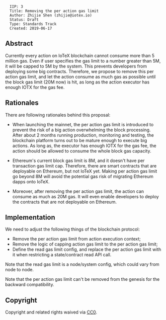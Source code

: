 ```
  IIP: 3
  Title: Removing the per action gas limit
  Author: Zhijie Shen (zhijie@iotex.io)
  Status: Draft
  Type: Standards Track
  Created: 2019-06-17
```

## Abstract

Currently every action on IoTeX blockchain cannot consume more than 5 million gas. Even if user specifies the gas limit
to a number greater than 5M, it will be capped to 5M by the system. This prevents developers from deploying some big
contracts. Therefore, we propose to remove this per action gas limit, and let the action consume as much gas as possible
until the block gas limit (20M now) is hit, as long as the action executor has enough IOTX for the gas fee.

## Rationales

There are following rationales behind this proposal:

- When launching the mainnet, the per action gas limit is introduced to prevent the risk of a big action overwhelming
the block processing. After about 2 months running production, monitoring and testing, the blockchain platform turns
out to be mature enough to execute big actions. As long as, the executor has enough IOTX for the gas fee, the action
should be allowed to consume the whole block gas capacity.

- Ethereum's current block gas limit is 8M, and it doesn't have per transaction gas limit cap. Therefore, there are smart
contracts that are deployable on Ethereum, but not IoTeX yet. Making per action gas limit go beyond 8M will avoid the
potential gas risk of migrating Ethereum dapps onto IoTeX.

- Moreover, after removing the per action gas limit, the action can consume as much as 20M gas. It will even enable
developers to deploy the contracts that are not deployable on Ethereum.

## Implementation

We need to adjust the following things of the blockchain protocol:

- Remove the per action gas limit from action execution context;
- Remove the logic of capping action gas limit to the per action gas limit;
- Define the read gas limit config, and replace the per action gas limit with it when restricting a state/contract read
API call.

Note that the read gas limit is a node/system config, which could vary from node to node.

Note that the per action gas limit can't be removed from the genesis for the backward compatibility.

## Copyright
Copyright and related rights waived via [CC0](https://creativecommons.org/publicdomain/zero/1.0/).